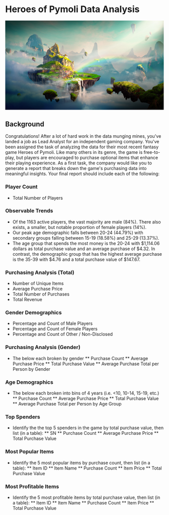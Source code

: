 # Heroes of Pymoli Data Analysis
![Fantasy](https://github.com/sehajpreet12/UCI_homework/blob/master/pandas-challenge/Heroes_of_Pymoli/Images/Fantasy.png)
## Background
Congratulations! After a lot of hard work in the data munging mines, you've landed a job as Lead Analyst for an independent gaming company. You've been assigned the task of analyzing the data for their most recent fantasy game Heroes of Pymoli.
Like many others in its genre, the game is free-to-play, but players are encouraged to purchase optional items that enhance their playing experience. As a first task, the company would like you to generate a report that breaks down the game's purchasing data into meaningful insights. 
Your final report should include each of the following:
### Player Count
* Total Number of Players
### Observable Trends
* Of the 1163 active players, the vast majority are male (84%). There also exists, a smaller, but notable proportion of female players (14%).
* Our peak age demographic falls between 20-24 (44.79%) with secondary groups falling between 15-19 (18.58%) and 25-29 (13.37%).
* The age group that spends the most money is the 20-24 with $1,114.06 dollars as total purchase value and an average purchase of $4.32. In contrast, the demographic group that   has the highest average purchase is the 35-39 with $4.76 and a total purchase value of $147.67.
### Purchasing Analysis (Total)
* Number of Unique Items
* Average Purchase Price
* Total Number of Purchases
* Total Revenue
### Gender Demographics
* Percentage and Count of Male Players
* Percentage and Count of Female Players
* Percentage and Count of Other / Non-Disclosed
### Purchasing Analysis (Gender)
* The below each broken by gender
** Purchase Count
** Average Purchase Price
** Total Purchase Value
** Average Purchase Total per Person by Gender
### Age Demographics
* The below each broken into bins of 4 years (i.e. <10, 10-14, 15-19, etc.)
** Purchase Count
** Average Purchase Price
** Total Purchase Value
** Average Purchase Total per Person by Age Group
### Top Spenders
* Identify the the top 5 spenders in the game by total purchase value, then list (in a table):
** SN
** Purchase Count
** Average Purchase Price
** Total Purchase Value
### Most Popular Items
* Identify the 5 most popular items by purchase count, then list (in a table):
** Item ID
** Item Name
** Purchase Count
** Item Price
** Total Purchase Value
### Most Profitable Items
* Identify the 5 most profitable items by total purchase value, then list (in a table):
** Item ID
** Item Name
** Purchase Count
** Item Price
** Total Purchase Value


